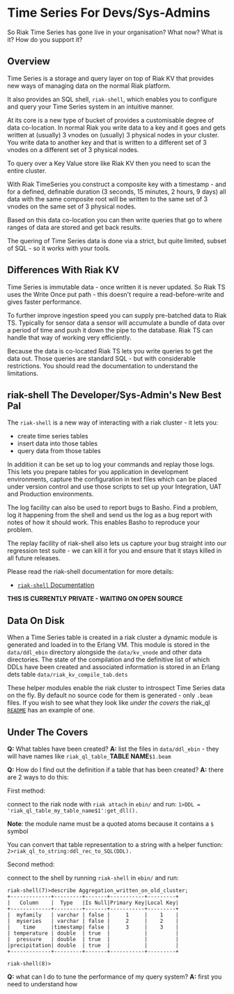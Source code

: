 Time Series For Devs/Sys-Admins
===============================

So Riak Time Series has gone live in your organisation? What now? What is it? How do you support it?

Overview
--------

Time Series is a storage and query layer on top of Riak KV that provides new ways of managing data on the normal Riak platform.

It also provides an SQL shell, `riak-shell`, which enables you to configure and query your Time Series system in an intuitive manner.

At its core is a new type of bucket of provides a customisable degree of data co-location. In normal Riak you write data to a key and it goes and gets written at (usually) 3 vnodes on (usually) 3 physical nodes in your cluster. You write data to another key and that is written to a different set of 3 vnodes on a different set of 3 physical nodes.

To query over a Key Value store like Riak KV then you need to scan the entire cluster.

With Riak TimeSeries you construct a composite key with a timestamp - and for a defined, definable duration (3 seconds, 15 minutes, 2 hours, 9 days) all data with the same composite root will be written to the same set of 3 vnodes on the same set of 3 physical nodes.

Based on this data co-location you can then write queries that go to where ranges of data are stored and get back results.

The quering of Time Series data is done via a strict, but quite limited, subset of SQL - so it works with your tools.

Differences With Riak KV
------------------------

Time Series is immutable data - once written it is never updated. So Riak TS uses the Write Once put path - this doesn't require a read-before-write and gives faster performance.

To further improve ingestion speed you can supply pre-batched data to Riak TS. Typically for sensor data a sensor will accumulate a bundle of data over a period of time and push it down the pipe to the database. Riak TS can handle that way of working very efficiently.

Because the data is co-located Riak TS lets you write queries to get the data out. Those queries are standard SQL - but with considerable restrictions. You should read the documentation to understand the limitations.

riak-shell The Developer/Sys-Admin's New Best Pal
-------------------------------------------------

The `riak-shell` is a new way of interacting with a riak cluster - it lets you:

* create time series tables 
* insert data into those tables
* query data from those tables

In addition it can be set up to log your commands and replay those logs. This lets you prepare tables for you application in development environments, capture the configuration in text files which can be placed under version control and use those scripts to set up your Integration, UAT and Production environments.

The log facility can also be used to report bugs to Basho. Find a problem, log it happening from the shell and send us the log as a bug report with notes of how it should work. This enables Basho to reproduce your problem.

The replay facility of riak-shell also lets us capture your bug straight into our regression test suite - we can kill it for you and ensure that it stays killed in all future releases.

Please read the riak-shell documentation for more details:

* [`riak-shell` Documentation](https://github.com/basho/riak_shell/blob/develop/README.md)

**THIS IS CURRENTLY PRIVATE - WAITING ON OPEN SOURCE**

Data On Disk
------------

When a Time Series table is created in a riak cluster a dynamic module is generated and loaded in to the Erlang VM. This module is stored in the `data/ddl_ebin` directory alongside the `data/kv_vnode` and other data directories. The state of the compilation and the definitive list of which DDLs have been created and associated information is stored in an Erlang dets table `data/riak_kv_compile_tab.dets`

These helper modules enable the riak cluster to introspect Time Series data on the fly. By default no source code for them is generated - only `.beam` files. If you wish to see what they look like *under the covers* the riak_ql [`README`](https://github.com/basho/riak_ql/blob/develop/README.md) has an example of one.

Under The Covers
----------------

**Q:** What tables have been created?
**A:** list the files in `data/ddl_ebin` - they will have names like `riak_ql_table_`**TABLE NAME**`$1.beam`

**Q:** How do I find out the definition if a table that has been created?
**A:** there are 2 ways to do this:

First method:

connect to the riak node with `riak attach` in `ebin/` and run:
`1>DDL = 'riak_ql_table_my_table_name$1':get_dll().`

**Note**: the module name must be a quoted atoms because it contains a `$` symbol

You can convert that table representation to a string with a helper function:
`2>riak_ql_to_string:ddl_rec_to_SQL(DDL).`

Second method:

connect to the shell by running `riak-shell` in `ebin/` and run:
```
riak-shell(7)>describe Aggregation_written_on_old_cluster;
+-------------+---------+-------+-----------+---------+
|   Column    |  Type   |Is Null|Primary Key|Local Key|
+-------------+---------+-------+-----------+---------+
|  myfamily   | varchar | false |     1     |    1    |
|  myseries   | varchar | false |     2     |    2    |
|    time     |timestamp| false |     3     |    3    |
| temperature | double  | true  |           |         |
|  pressure   | double  | true  |           |         |
|precipitation| double  | true  |           |         |
+-------------+---------+-------+-----------+---------+ 

riak-shell(8)>
```

**Q:** what can I do to tune the performance of my query system?
**A:** first you need to understand how 

